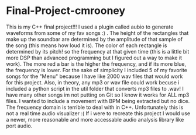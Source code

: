 # Final-Project-cmrooney

This is my C++ final project!!! 
I used a plugin called aubio to generate waveforms from some of my fav songs :) .
 The height of the rectangles that make up the soundbar are determined by the amplitude of that sample of the song 
(this means how loud it is). 
The color of each rectangle is determined by its pitch! so the frequency at that given time (this is a little bit more DSP 
than advanced programming but I figured out a way to make it work). The more red a bar is the higher the frequency, and if its
more blue, the frequency is lower. 
For the sake of simplicity I included 5 of my favorite songs for the "Menu" because I have like 2000 wav files that would 
work for this project. Also, in theory, any mp3 or wav file could work becuse i included a python script in the util folder
that converts mp3 files to .wav! 
I have many other songs im not putting on Git so I know it works for ALL mp3 files. 
I wanted to include a movement with BPM being extracted but no dice. The frequency domain is terrible to deal with in C++.
Unfortunately this is not a real time audio visualizer :( If i were to recreate this project I would use a newer, more reasonable 
and more accessable audio analysis library like port audio. 
